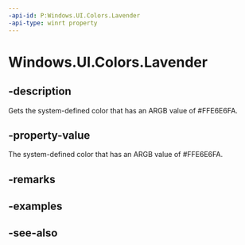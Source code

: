 ```yaml
---
-api-id: P:Windows.UI.Colors.Lavender
-api-type: winrt property
---
```


<!-- Property syntax
public Windows.UI.Color Lavender { get; }
-->

# Windows.UI.Colors.Lavender

## -description

Gets the system-defined color that has an ARGB value of #FFE6E6FA.



## -property-value

The system-defined color that has an ARGB value of #FFE6E6FA.

## -remarks

## -examples

## -see-also
